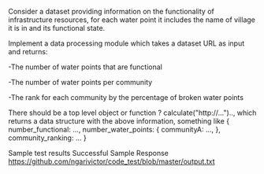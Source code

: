 Consider a dataset providing information on the functionality of infrastructure resources, for each water point it includes the name of village it is in and its functional state.

Implement a data processing module which takes a dataset URL as input and returns:

-The number of water points that are functional

-The number of water points per community

-The rank for each community by the percentage of broken water points

There should be a top level object or function ? calculate("http://...").., which returns a data structure with the above information, something like { number_functional: ..., number_water_points: { communityA: ..., }, community_ranking: ... }

Sample test results Successful Sample Response https://github.com/ngarivictor/code_test/blob/master/output.txt
